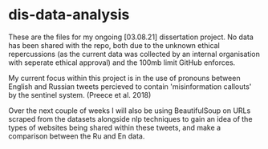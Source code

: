 # dis-data-analysis
These are the files for my ongoing [03.08.21] dissertation project.
No data has been shared with the repo, both due to the unknown ethical
repercussions (as the current data was collected by an internal organisation
with seperate ethical approval) and the 100mb limit GitHub enforces.

My current focus within this project is in the use of pronouns between English
and Russian tweets percieved to contain 'misinformation callouts' by the
sentinel system. (Preece et al. 2018)

Over the next couple of weeks I will also be using BeautifulSoup on URLs scraped
from the datasets alongside nlp techniques to gain an idea of the types of websites
being shared within these tweets, and make a comparison between the Ru and En data.

